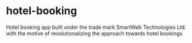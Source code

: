 # hotel-booking
Hotel booking app built under the trade mark SmartWeb Technologies Ltd. with the motive of revolutionalizing the approach towards hotel bookings
